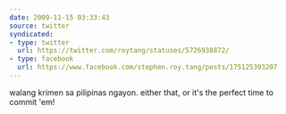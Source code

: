 ```yaml
---
date: 2009-11-15 03:33:43
source: twitter
syndicated:
- type: twitter
  url: https://twitter.com/roytang/statuses/5726938872/
- type: facebook
  url: https://www.facebook.com/stephen.roy.tang/posts/175125393207
---
```


walang krimen sa pilipinas ngayon. either that, or it's the perfect time to commit 'em!